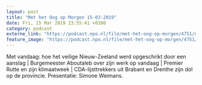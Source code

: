```yaml
---
layout: post
title: "Met het Oog op Morgen 15-03-2019"
date: Fri, 15 Mar 2019 23:55:41 +0100
category: podcast
externe_link: "https://podcast.npo.nl/file/met-het-oog-op-morgen/4751/nporadio1_met-het-oog-op-morgen_20190315_met-het-oog-op-morgen-15-03-2019_EM5WIV.mp3"
feature_image: "https://podcast.npo.nl/file/met-het-oog-op-morgen/4751/nporadio1_met-het-oog-op-morgen_20190315_met-het-oog-op-morgen-15-03-2019_EM5WIV.mp3"
---
```


Met vandaag: hoe het veilige Nieuw-Zeeland werd opgeschrikt door een aanslag | Burgemeester Aboutaleb over zijn werk op vandaag | Premier Rutte en zijn klimaatweek | CDA-lijsttrekkers uit Brabant en Drenthe zijn dol op de provincie. Presentatie: Simone Weimans.
